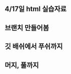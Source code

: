 ## 4/17일 html 실습자료
## 브랜치 만들어봄
## 깃 배쉬에서 푸쉬까지
<!-- 해당 브랜치에서 풀 하면 해당 브랜치로 밖에 안들어감
ex) 메인에서 A브랜치 풀하면 실행X(깃허브의 메인만 불러와짐) -->
## 머지, 풀까지
